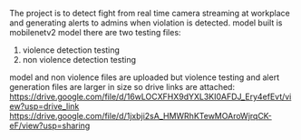 The project is to detect fight from real time camera streaming at workplace and generating alerts to admins when violation is detected.
model built is mobilenetv2 model
there are two testing files:
1. violence detection testing
2. non violence detection testing

model and non violence files are uploaded but violence testing and alert generation files are larger in size so drive links are attached:
https://drive.google.com/file/d/16wLOCXFHX9dYXL3KI0AFDJ_Ery4efEvt/view?usp=drive_link
https://drive.google.com/file/d/1jxbji2sA_HMWRhKTewMOAroWjrqCK-eF/view?usp=sharing
